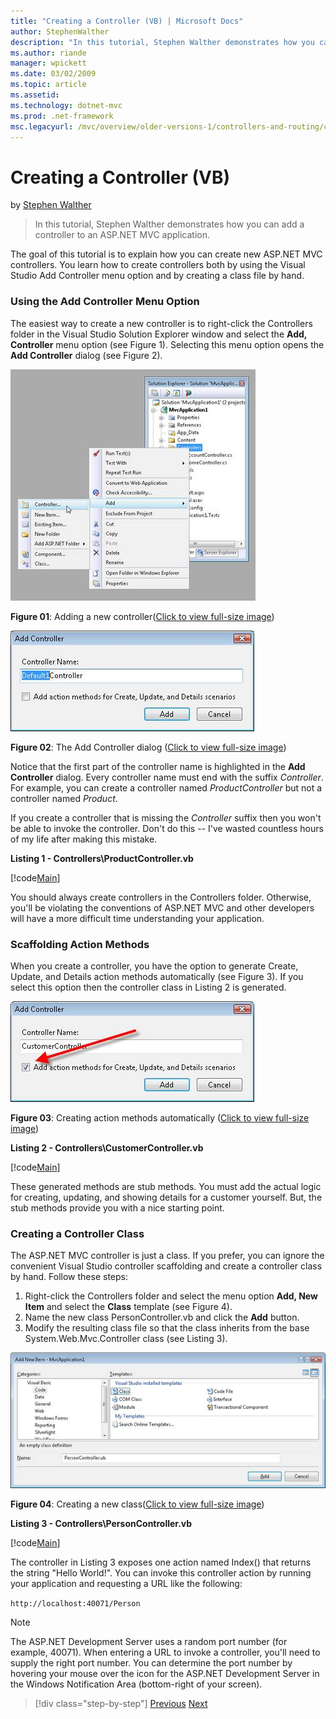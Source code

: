 ```yaml
---
title: "Creating a Controller (VB) | Microsoft Docs"
author: StephenWalther
description: "In this tutorial, Stephen Walther demonstrates how you can add a controller to an ASP.NET MVC application."
ms.author: riande
manager: wpickett
ms.date: 03/02/2009
ms.topic: article
ms.assetid: 
ms.technology: dotnet-mvc
ms.prod: .net-framework
msc.legacyurl: /mvc/overview/older-versions-1/controllers-and-routing/creating-a-controller-vb
---
```

Creating a Controller (VB)
====================
by [Stephen Walther](https://github.com/StephenWalther)

> In this tutorial, Stephen Walther demonstrates how you can add a controller to an ASP.NET MVC application.


The goal of this tutorial is to explain how you can create new ASP.NET MVC controllers. You learn how to create controllers both by using the Visual Studio Add Controller menu option and by creating a class file by hand.

### Using the Add Controller Menu Option

The easiest way to create a new controller is to right-click the Controllers folder in the Visual Studio Solution Explorer window and select the **Add, Controller** menu option (see Figure 1). Selecting this menu option opens the **Add Controller** dialog (see Figure 2).


[![The New Project dialog box](creating-a-controller-vb/_static/image1.jpg)](creating-a-controller-vb/_static/image1.png)

**Figure 01**: Adding a new controller([Click to view full-size image](creating-a-controller-vb/_static/image2.png))


[![The New Project dialog box](creating-a-controller-vb/_static/image2.jpg)](creating-a-controller-vb/_static/image3.png)

**Figure 02**: The Add Controller dialog ([Click to view full-size image](creating-a-controller-vb/_static/image4.png))


Notice that the first part of the controller name is highlighted in the **Add Controller** dialog. Every controller name must end with the suffix *Controller*. For example, you can create a controller named *ProductController* but not a controller named *Product*.


If you create a controller that is missing the *Controller* suffix then you won't be able to invoke the controller. Don't do this -- I've wasted countless hours of my life after making this mistake.


**Listing 1 - Controllers\ProductController.vb**

[!code[Main](creating-a-controller-vb/samples/sample1.xml)]

You should always create controllers in the Controllers folder. Otherwise, you'll be violating the conventions of ASP.NET MVC and other developers will have a more difficult time understanding your application.

### Scaffolding Action Methods

When you create a controller, you have the option to generate Create, Update, and Details action methods automatically (see Figure 3). If you select this option then the controller class in Listing 2 is generated.


[![Creating action methods automatically](creating-a-controller-vb/_static/image3.jpg)](creating-a-controller-vb/_static/image5.png)

**Figure 03**: Creating action methods automatically ([Click to view full-size image](creating-a-controller-vb/_static/image6.png))


**Listing 2 - Controllers\CustomerController.vb**

[!code[Main](creating-a-controller-vb/samples/sample2.xml)]

These generated methods are stub methods. You must add the actual logic for creating, updating, and showing details for a customer yourself. But, the stub methods provide you with a nice starting point.

### Creating a Controller Class

The ASP.NET MVC controller is just a class. If you prefer, you can ignore the convenient Visual Studio controller scaffolding and create a controller class by hand. Follow these steps:

1. Right-click the Controllers folder and select the menu option **Add, New Item** and select the **Class** template (see Figure 4).
2. Name the new class PersonController.vb and click the **Add** button.
3. Modify the resulting class file so that the class inherits from the base System.Web.Mvc.Controller class (see Listing 3).


[![Creating a new class](creating-a-controller-vb/_static/image4.jpg)](creating-a-controller-vb/_static/image7.png)

**Figure 04**: Creating a new class([Click to view full-size image](creating-a-controller-vb/_static/image8.png))


**Listing 3 - Controllers\PersonController.vb**

[!code[Main](creating-a-controller-vb/samples/sample3.xml)]

The controller in Listing 3 exposes one action named Index() that returns the string "Hello World!". You can invoke this controller action by running your application and requesting a URL like the following:

`http://localhost:40071/Person`

> [!NOTE] 
> 
> The ASP.NET Development Server uses a random port number (for example, 40071). When entering a URL to invoke a controller, you'll need to supply the right port number. You can determine the port number by hovering your mouse over the icon for the ASP.NET Development Server in the Windows Notification Area (bottom-right of your screen).

>[!div class="step-by-step"]
[Previous](adding-dynamic-content-to-a-cached-page-vb.md)
[Next](creating-an-action-vb.md)
